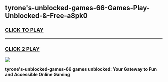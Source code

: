 
## tyrone's-unblocked-games-66-Games-Play-Unblocked-&-Free-a8pk0
<h3>
<a href="https://premium76.site?title=tyrone's-unblocked-games-66&ref=24A">CLICK TO PLAY</a></h3>
<hr>

<h3>
<a href="https://premium76.site?title=tyrone's-unblocked-games-66&ref=24A">CLICK 2 PLAY</a>
  
</h3>

<a href="https://premium76.site?title=tyrone's-unblocked-games-66&ref=24A"><img src="https://clearcache.store/games.png"></a>


**tyrone's-unblocked-games-66 games unblocked: Your Gateway to Fun and Accessible Online Gaming**
